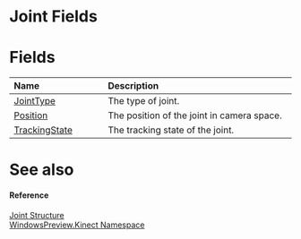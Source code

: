 Joint Fields  
============  

<span id="publicfieldsSection"></span>

Fields  
======  

<table>
<colgroup>
<col width="30%" />
<col width="60%" />
</colgroup>
<thead>
<tr class="header">
<th align="left">Name</th>
<th align="left">Description</th>
</tr>
</thead>
<tbody>
<tr class="odd">
<td align="left"><a href="Joint_Fields/JointType_Field.md">JointType</a></td>
<td align="left">The type of joint.</td>
</tr>
<tr class="even">
<td align="left"><a href="Joint_Fields/Position_Field.md">Position</a></td>
<td align="left">The position of the joint in camera space.</td>
</tr>
<tr class="odd">
<td align="left"><a href="Joint_Fields/TrackingState_Field.md">TrackingState</a></td>
<td align="left">The tracking state of the joint.</td>
</tr>
</tbody>
</table>

<span id="ID4EI"></span>

See also  
========  

<span id="ID4EK"></span>
#### Reference  

[Joint Structure](../Joint_Structure.md)  
 [WindowsPreview.Kinect Namespace](../../Kinect.md)  



<!--Please do not edit the data in the comment block below.-->
<!--
TOCTitle : Joint Fields
RLTitle : Joint Fields
KeywordK : Joint structure, fields
KeywordA : Fields.T:WindowsPreview.Kinect.Joint
AssetID : Fields.T:WindowsPreview.Kinect.Joint
Locale : en-us
CommunityContent : 1
TargetOS : Windows
TopicType : kbSyntax
DocSet : K4Wv2
ProjType : K4Wv2Proj
Technology : Kinect for Windows
Product : Kinect for Windows SDK v2
productversion : 20
-->
